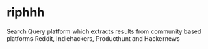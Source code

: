 # riphhh
Search Query platform which extracts results from community based platforms Reddit, Indiehackers, Producthunt and Hackernews
